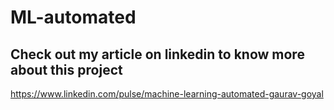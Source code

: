 # ML-automated


## Check out my article on linkedin to know more about this project
https://www.linkedin.com/pulse/machine-learning-automated-gaurav-goyal
